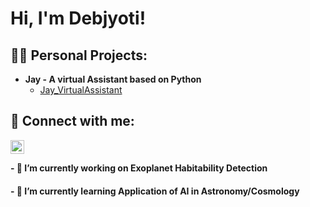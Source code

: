 <h1>Hi, I'm Debjyoti! <br/></h1>

<h2>👨‍💻 Personal Projects:</h2>

- <b>Jay - A virtual Assistant based on Python</b>
  - [Jay_VirtualAssistant](https://github.com/debjyotishakharu/Jay_VirtualAssistant)

<h2> 🤳 Connect with me:</h2>

[<img align="left" alt="DJS | LinkedIn" width="22px" src="https://cdn.jsdelivr.net/npm/simple-icons@v3/icons/linkedin.svg" />][linkedin]

[linkedin]: https://www.linkedin.com/in/debjyotishakharu/
<br/>
<!--
**joshmadakor1/joshmadakor1** is a ✨ _special_ ✨ repository because its `README.md` (this file) appears on your GitHub profile.

Here are some ideas to get you started:

- 👯 I’m looking to collaborate on ...
- 🤔 I’m looking for help with ...
- 💬 Ask me about ...
- 📫 How to reach me: ...
- 😄 Pronouns: ...
- ⚡ Fun fact: ...

-->


<h4>
- 🔭 I’m currently working on Exoplanet Habitability Detection
</h4>
<h4>
- 🌱 I’m currently learning Application of AI in Astronomy/Cosmology
</h4>


